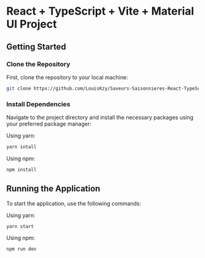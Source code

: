# React + TypeScript + Vite + Material UI Project

## Getting Started

### Clone the Repository
First, clone the repository to your local machine:
```bash
git clone https://github.com/LouisKzy/Saveurs-Saisonnieres-React-TypeScript-Material-Ui
```
### Install Dependencies
Navigate to the project directory and install the necessary packages using your preferred package manager:

Using yarn:
```bash
yarn intall
```

Using npm:
```bash
npm install
``` 

## Running the Application
To start the application, use the following commands:

Using yarn:
```bash
yarn start
```

Using npm:
```bash
npm run dev
``` 
